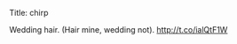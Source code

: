 Title: chirp

Wedding hair. (Hair mine, wedding not). <a href="http://t.co/ialQtF1W">http://t.co/ialQtF1W</a>
